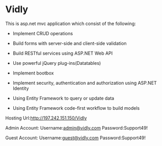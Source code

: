 # Vidly
This is asp.net mvc application which consist of the following:

- Implement CRUD operations

- Build forms with server-side and client-side validation

- Build RESTful services using ASP.NET Web API

- Use powerful jQuery plug-ins(Datatables)

- Implement bootbox

- Implement security, authentication and authorization using ASP.NET Identity

- Using Entity Framework to query or update data

- Using Entity Framework code-first workflow to build models 

Hosting Url:http://197.242.151.150/Vidly

Admin Account:
Username:admin@vidly.com
Password:Support49!

Guest Account:
Username:guest@vidly.com
Password:Support49!


